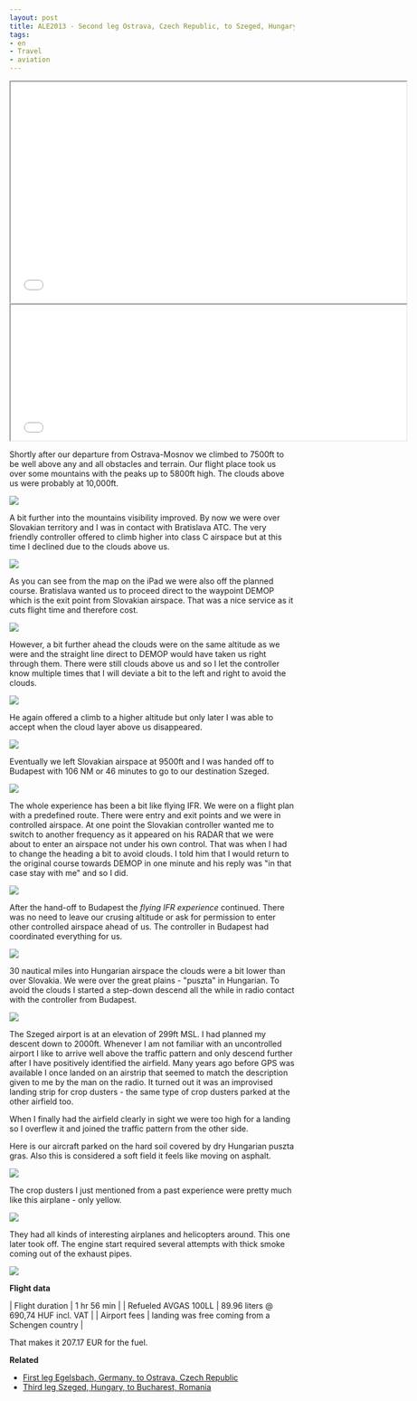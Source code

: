 ```yaml
---
layout: post
title: ALE2013 - Second leg Ostrava, Czech Republic, to Szeged, Hungary
tags:
- en
- Travel
- aviation
---
```



<iframe width="700" height="390" src="/img/posts/aviation-2013-08/LKMT-LHUD-route.png"></iframe>

<iframe width="700" height="240" src="/img/posts/aviation-2013-08/LKMT-LHUD-vertical-profile.png"></iframe>

Shortly after our departure from Ostrava-Mosnov we climbed to 7500ft to be well above any and all obstacles and terrain. Our flight place took us over some mountains with the peaks up to 5800ft high. The clouds above us were probably at 10,000ft.

<a target="_blank" href="/img/posts/aviation-2013-08/LKMT-LHUD-1.jpg"><img src="/img/posts/aviation-2013-08/LKMT-LHUD-small-1.jpg"/></a>

A bit further into the mountains visibility improved. By now we were over Slovakian territory and I was in contact with Bratislava ATC. The very friendly controller offered to climb higher into class C airspace but at this time I declined due to the clouds above us.

<a target="_blank" href="/img/posts/aviation-2013-08/LKMT-LHUD-2.jpg"><img src="/img/posts/aviation-2013-08/LKMT-LHUD-small-2.jpg"/></a>

As you can see from the map on the iPad we were also off the planned course. Bratislava wanted us to proceed direct to the waypoint DEMOP which is the exit point from Slovakian airspace. That was a nice service as it cuts flight time and therefore cost.

<a target="_blank" href="/img/posts/aviation-2013-08/LKMT-LHUD-3.jpg"><img src="/img/posts/aviation-2013-08/LKMT-LHUD-small-3.jpg"/></a>

However, a bit further ahead the clouds were on the same altitude as we were and the straight line direct to DEMOP would have taken us right through them. There were still clouds above us and so I let the controller know multiple times that I will deviate a bit to the left and right to avoid the clouds. 

<a target="_blank" href="/img/posts/aviation-2013-08/LKMT-LHUD-4.jpg"><img src="/img/posts/aviation-2013-08/LKMT-LHUD-small-4.jpg"/></a>

He again offered a climb to a higher altitude but only later I was able to accept when the cloud layer above us disappeared.

<a target="_blank" href="/img/posts/aviation-2013-08/LKMT-LHUD-5.jpg"><img src="/img/posts/aviation-2013-08/LKMT-LHUD-small-5.jpg"/></a>

Eventually we left Slovakian airspace at 9500ft and I was handed off to Budapest with 106 NM or 46 minutes to go to our destination Szeged.

<a target="_blank" href="/img/posts/aviation-2013-08/LKMT-LHUD-10.jpg"><img src="/img/posts/aviation-2013-08/LKMT-LHUD-small-10.jpg"/></a>

The whole experience has been a bit like flying IFR. We were on a flight plan with a predefined route. There were entry and exit points and we were in controlled airspace. At one point the Slovakian controller wanted me to switch to another frequency as it appeared on his RADAR that we were about to enter an airspace not under his own control. That was when I had to change the heading a bit to avoid clouds. I told him that I would return to the original course towards DEMOP in one minute and his reply was "in that case stay with me" and so I did.

<a target="_blank" href="/img/posts/aviation-2013-08/LKMT-LHUD-6.jpg"><img src="/img/posts/aviation-2013-08/LKMT-LHUD-small-6.jpg"/></a>

After the hand-off to Budapest the _flying IFR experience_ continued. There was no need to leave our crusing altitude or ask for permission to enter other controlled airspace ahead of us. The controller in Budapest had coordinated everything for us.

<a target="_blank" href="/img/posts/aviation-2013-08/LKMT-LHUD-7.jpg"><img src="/img/posts/aviation-2013-08/LKMT-LHUD-small-7.jpg"/></a>

30 nautical miles into Hungarian airspace the clouds were a bit lower than over Slovakia. We were over the great plains - "puszta" in Hungarian. To avoid the clouds I started a step-down descend all the while in radio contact with the controller from Budapest.

<a target="_blank" href="/img/posts/aviation-2013-08/LKMT-LHUD-11.jpg"><img src="/img/posts/aviation-2013-08/LKMT-LHUD-small-11.jpg"/></a>

The Szeged airport is at an elevation of 299ft MSL. I had planned my descent down to 2000ft. Whenever I am not familiar with an uncontrolled airport I like to arrive well above the traffic pattern and only descend further after I have positively identified the airfield. Many years ago before GPS was available I once landed on an airstrip that seemed to match the description given to me by the man on the radio. It turned out it was an improvised landing strip for crop dusters - the same type of crop dusters parked at the other airfield too.

When I finally had the airfield clearly in sight we were too high for a landing so I overflew it and joined the traffic pattern from the other side.

Here is our aircraft parked on the hard soil covered by dry Hungarian puszta gras. Also this is considered a soft field it feels like moving on asphalt.

<a target="_blank" href="/img/posts/aviation-2013-08/LKMT-LHUD-12.jpg"><img src="/img/posts/aviation-2013-08/LKMT-LHUD-small-12.jpg"/></a>

The crop dusters I just mentioned from a past experience were pretty much like this airplane - only yellow.

<a target="_blank" href="/img/posts/aviation-2013-08/LKMT-LHUD-8.jpg"><img src="/img/posts/aviation-2013-08/LKMT-LHUD-small-8.jpg"/></a>

They had all kinds of interesting airplanes and helicopters around. This one later took off. The engine start required several attempts with thick smoke coming out of the exhaust pipes.

<a target="_blank" href="/img/posts/aviation-2013-08/LKMT-LHUD-13.jpg"><img src="/img/posts/aviation-2013-08/LKMT-LHUD-small-13.jpg"/></a>

__Flight data__

| Flight duration                     | 1 hr 56 min |
| Refueled AVGAS 100LL                | 89.96 liters @ 690,74 HUF incl. VAT |
| Airport fees                        | landing was free coming from a Schengen country |

That makes it 207.17 EUR for the fuel.

__Related__

* [First leg Egelsbach, Germany, to Ostrava, Czech Republic](/2013/09/01/ALE2013-Ostrava.html)
* [Third leg Szeged, Hungary, to Bucharest, Romania](/2013/09/03/ALE2013-Szeged-Bucharest.html)
